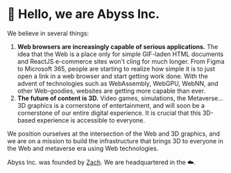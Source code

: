 # :wave: Hello, we are Abyss Inc.

We believe in several things:
1. **Web browsers are increasingly capable of serious applications.** The idea
   that the Web is a place only for simple GIF-laden HTML documents and ReactJS
   e-commerce sites won't cling for much longer. From Figma to Microsoft 365,
   people are starting to realize how simple it is to just open a link in a web
   browser and start getting work done. With the advent of technologies such as
   WebAssembly, WebGPU, WebNN, and other Web-goodies, websites are getting more
   capable than ever.
2. **The future of content is 3D.** Video games, simulations, the Metaverse…3D
   graphics is a cornerstone of entertainment, and will soon be a cornerstone of
   our entire digital experience. It is crucial that this 3D-based experience
   is accessible to everyone.

We position ourselves at the intersection of the Web and 3D graphics, and we are
on a mission to build the infrastructure that brings 3D to everyone in the Web
and metaverse era using Web technologies.

Abyss Inc. was founded by [Zach](https://github.com/cszach). We are
headquartered in the :cloud:.

